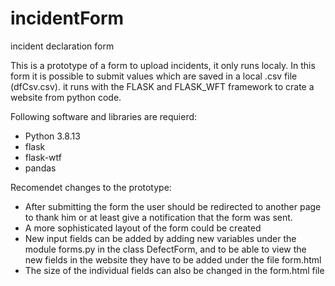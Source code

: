 # incidentForm
incident declaration form

This is a prototype of a form to upload incidents, it only runs localy.
In this form it is possible to submit values which are saved in a local .csv file (dfCsv.csv).
it runs with the FLASK and FLASK_WFT framework to crate a website from python code. 

Following software and libraries are requierd:
- Python 3.8.13
- flask
- flask-wtf
- pandas

Recomendet changes to the prototype:
- After submitting the form the user should be redirected to another page to thank him or at least give a notification that the form was sent.
- A more sophisticated layout of the form could be created
- New input fields can be added by adding new variables under the module forms.py in the class DefectForm, and to be able to view the new fields in the website they have to be added under the file form.html
- The size of the individual fields can also be changed in the form.html file
